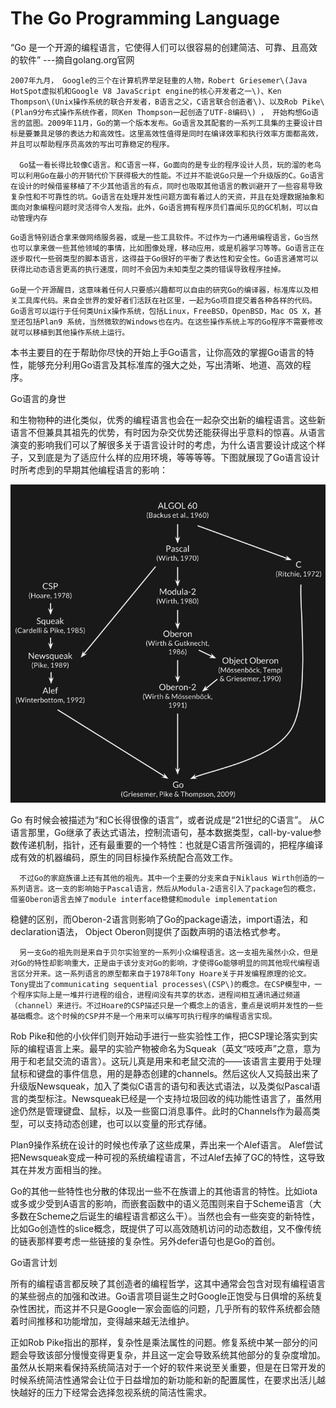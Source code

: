 # The Go Programming Language

“Go 是一个开源的编程语言，它使得人们可以很容易的创建简洁、可靠、且高效的软件” ---摘自golang.org官网

```
2007年九月， Google的三个在计算机界举足轻重的人物，Robert Griesemer\(Java HotSpot虚拟机和Google V8 JavaScript engine的核心开发者之一\)、Ken Thompson\(Unix操作系统的联合开发者，B语言之父，C语言联合创造者\)、以及Rob Pike\(Plan9分布式操作系统作者，同Ken Thompson一起创造了UTF-8编码\) ， 开始构想Go语言的蓝图。2009年11月，Go的第一个版本发布。Go语言及其配套的一系列工具集的主要设计目标是要兼具足够的表达力和高效性。这里高效性值得是同时在编译效率和执行效率方面都高效，并且可以帮助程序员高效的写出可靠稳定的程序。

  Go猛一看长得比较像C语言。和C语言一样，Go面向的是专业的程序设计人员，玩的溜的老鸟可以利用Go在最小的开销代价下获得极大的性能。不过并不能说Go只是一个升级版的C。Go语言在设计的时候借鉴移植了不少其他语言的有点，同时也吸取其他语言的教训避开了一些容易导致复杂性和不可靠性的坑。Go语言在处理并发性问题方面有着过人的天资，并且在处理数据抽象和面向对象编程问题时灵活得令人发指。此外，Go语言拥有程序员们喜闻乐见的GC机制，可以自动管理内存
```

```
Go语言特别适合拿来做网络服务器，或是一些工具软件。不过作为一门通用编程语言，Go当然也可以拿来做一些其他领域的事情，比如图像处理，移动应用，或是机器学习等等。Go语言正在逐步取代一些弱类型的脚本语言，这得益于Go很好的平衡了表达性和安全性。Go语言通常可以获得比动态语言更高的执行速度，同时不会因为未知类型之类的错误导致程序挂掉。

Go是一个开源醒目，这意味着任何人只要感兴趣都可以自由的研究Go的编译器，标准库以及相关工具库代码。来自全世界的爱好者们活跃在社区里，一起为Go项目提交着各种各样的代码。Go语言可以运行于任何类Unix操作系统，包括Linux，FreeBSD，OpenBSD，Mac OS X，甚至还包括Plan9 系统，当然微软的Windows也在内。在这些操作系统上写的Go程序不需要修改就可以移植到其他操作系统上运行。 
```

本书主要目的在于帮助你尽快的开始上手Go语言，让你高效的掌握Go语言的特性，能够充分利用Go语言及其标准库的强大之处，写出清晰、地道、高效的程序。

Go语言的身世

和生物物种的进化类似，优秀的编程语言也会在一起杂交出新的编程语言。这些新语言不但兼具其祖先的优势，有时因为杂交优势还能获得出乎意料的惊喜。从语言演变的影响我们可以了解很多关于语言设计时的考虑，为什么语言要设计成这个样子，又到底是为了适应什么样的应用环境，等等等等。下图就展现了Go语言设计时所考虑到的早期其他编程语言的影响：

![](/assets/ancestors.png)

Go 有时候会被描述为“和C长得很像的语言”，或者说成是“21世纪的C语言”。 从C语言那里，Go继承了表达式语法，控制流语句，基本数据类型，call-by-value参数传递机制，指针，还有最重要的一个特性：也就是C语言所强调的，把程序编译成有效的机器编码，原生的同目标操作系统配合高效工作。

```
  不过Go的家庭族谱上还有其他的祖先。其中一个主要的分支来自于Niklaus Wirth创造的一系列语言。这一支的影响始于Pascal语言，然后从Modula-2语言引入了package包的概念，借鉴Oberon语言去掉了module interface稳健和module implementation
```

稳健的区别，而Oberon-2语言则影响了Go的package语法，import语法，和declaration语法， Object Oberon则提供了函数声明的语法格式参考。

```
  另一支Go的祖先则是来自于贝尔实验室的一系列小众编程语言。这一支祖先虽然小众，但是对Go的特性却影响重大，正是由于该分支对Go的影响，才使得Go能够明显的同其他现代编程语言区分开来。这一系列语言的原型都来自于1978年Tony Hoare关于并发编程原理的论文。Tony提出了communicating sequential processes\(CSP\)的概念。在CSP模型中，一个程序实际上是一堆并行进程的组合，进程间没有共享的状态，进程间相互通讯通过频道（channel）来进行。不过Hoare的CSP描述只是一个概念上的语言，重点是说明并发性的一些基础概念。这个时候的CSP并不是一个用来可以编写可执行程序的编程语言实现。
```

Rob Pike和他的小伙伴们则开始动手进行一些实验性工作，把CSP理论落实到实际的编程语言上来。最早的实验产物被命名为Squeak（英文“吱吱声”之意，意为用于和老鼠交流的语言）。这玩儿真是用来和老鼠交流的——该语言主要用于处理鼠标和键盘的事件信息，用的是静态创建的channels。然后这伙人又捣鼓出来了升级版Newsqueak，加入了类似C语言的语句和表达式语法，以及类似Pascal语言的类型标注。Newsqueak已经是一个支持垃圾回收的纯功能性语言了，虽然用途仍然是管理键盘、鼠标，以及一些窗口消息事件。此时的Channels作为最高类型，可以支持动态创建，也可以以变量的形式存储。

Plan9操作系统在设计的时候也传承了这些成果，弄出来一个Alef语言。 Alef尝试把Newsqueak变成一种可视的系统编程语言，不过Alef去掉了GC的特性，这导致其在并发方面相当的挫。

Go的其他一些特性也分散的体现出一些不在族谱上的其他语言的特性。比如iota或多或少受到A语言的影响，而嵌套函数中的语义范围则来自于Scheme语言（大多数在Scheme之后诞生的编程语言都这么干）。当然也会有一些突变的新特性，比如Go创造性的slice概念，既提供了可以高效随机访问的动态数组，又不像传统的链表那样要考虑一些链接的复杂性。另外defer语句也是Go的首创。



Go语言计划

所有的编程语言都反映了其创造者的编程哲学，这其中通常会包含对现有编程语言的某些弱点的加强和改进。Go语言项目诞生之时Google正饱受与日俱增的系统复杂性困扰，而这并不只是Google一家会面临的问题，几乎所有的软件系统都会随着时间推移和功能增加，变得越来越无法维护。

正如Rob Pike指出的那样，复杂性是乘法属性的问题。修复系统中某一部分的问题会导致该部分慢慢变得更复杂，并且这一定会导致系统其他部分的复杂度增加。虽然从长期来看保持系统简洁对于一个好的软件来说至关重要，但是在日常开发的时候系统简洁性通常会让位于日益增加的新功能和新的配置属性，在要求出活儿越快越好的压力下经常会选择忽视系统的简洁性需求。







